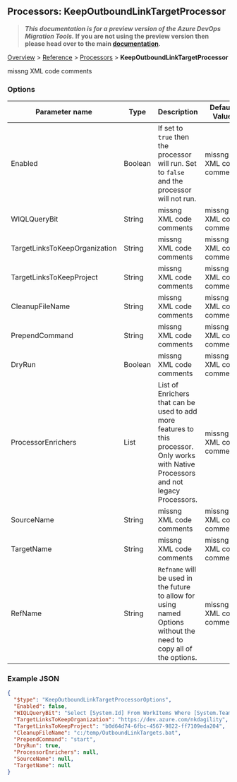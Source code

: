 ## Processors: KeepOutboundLinkTargetProcessor

>**_This documentation is for a preview version of the Azure DevOps Migration Tools._ If you are not using the preview version then please head over to the main [documentation](https://nkdagility.github.io/azure-devops-migration-tools).**

[Overview](.././index.md) > [Reference](../index.md) > [Processors](./index.md) > **KeepOutboundLinkTargetProcessor**

missng XML code comments

### Options

| Parameter name         | Type    | Description                              | Default Value                            |
|------------------------|---------|------------------------------------------|------------------------------------------|
| Enabled | Boolean | If set to `true` then the processor will run. Set to `false` and the processor will not run. | missng XML code comments |
| WIQLQueryBit | String | missng XML code comments | missng XML code comments |
| TargetLinksToKeepOrganization | String | missng XML code comments | missng XML code comments |
| TargetLinksToKeepProject | String | missng XML code comments | missng XML code comments |
| CleanupFileName | String | missng XML code comments | missng XML code comments |
| PrependCommand | String | missng XML code comments | missng XML code comments |
| DryRun | Boolean | missng XML code comments | missng XML code comments |
| ProcessorEnrichers | List | List of Enrichers that can be used to add more features to this processor. Only works with Native Processors and not legacy Processors. | missng XML code comments |
| SourceName | String | missng XML code comments | missng XML code comments |
| TargetName | String | missng XML code comments | missng XML code comments |
| RefName | String | `Refname` will be used in the future to allow for using named Options without the need to copy all of the options. | missng XML code comments |


### Example JSON

```JSON
{
  "$type": "KeepOutboundLinkTargetProcessorOptions",
  "Enabled": false,
  "WIQLQueryBit": "Select [System.Id] From WorkItems Where [System.TeamProject] = @project and not [System.WorkItemType] contains 'Test Suite, Test Plan,Shared Steps,Shared Parameter,Feedback Request'",
  "TargetLinksToKeepOrganization": "https://dev.azure.com/nkdagility",
  "TargetLinksToKeepProject": "b0d64d74-6fbc-4567-9822-ff7109eda204",
  "CleanupFileName": "c:/temp/OutboundLinkTargets.bat",
  "PrependCommand": "start",
  "DryRun": true,
  "ProcessorEnrichers": null,
  "SourceName": null,
  "TargetName": null
}
```